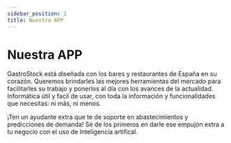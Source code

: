 ```yaml
---
sidebar_position: 1
title: Nuestra APP
---
```


# Nuestra APP

GastroStock está diseñada con los bares y restaurantes de España en su corazón. Queremos brindarles las mejores herramientas del mercado para facilitarles su trabajo y ponerlos al día con los avances de la actualidad. Informática útil y facil de usar, con toda la información y funcionalidades que necesitas: ni más, ni menos.

¡Ten un ayudante extra que te de soporte en abastecimientos y predicciones de demanda! Sé de los primeros en darle ese empujón extra a tu negocio con el uso de Inteligencia artifical.